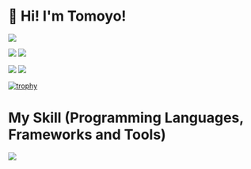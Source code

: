 # 👋 Hi! I'm Tomoyo!
![](http://github-profile-summary-cards.vercel.app/api/cards/profile-details?username=1080tomoyo&theme=default)

![](http://github-profile-summary-cards.vercel.app/api/cards/stats?username=1080tomoyo&theme=default)
![](http://github-profile-summary-cards.vercel.app/api/cards/productive-time?username=1080tomoyo&theme=default&utcOffset=8)

![](http://github-profile-summary-cards.vercel.app/api/cards/repos-per-language?username=1080tomoyo&theme=default)
![](http://github-profile-summary-cards.vercel.app/api/cards/most-commit-language?username=1080tomoyo&theme=default)

[![trophy](https://github-profile-trophy.vercel.app/?username=1080tomoyo)](https://github.com/1080tomoyo/github-profile-trophy)






# My Skill (Programming Languages, Frameworks and Tools)

<img src="https://skillicons.dev/icons?i=html,css,js,typescript,react,vue,jquery,next,angular,nodejs,github,php,laravel,mysql,wordpress,firebase,aws,vscode,docker,illustrator,photoshop,figma"/>
